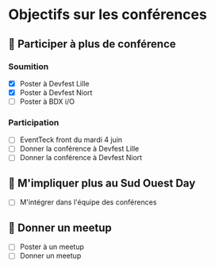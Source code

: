 # Objectifs sur les conférences

## 🔳 Participer à plus de conférence

### Soumition

- [x] Poster à Devfest Lille
- [x] Poster à Devfest Niort
- [ ] Poster à BDX i/O

### Participation

- [ ] EventTeck front du mardi 4 juin
- [ ] Donner la conférence à Devfest Lille
- [ ] Donner la conférence à Devfest Niort

## 🔳 M'impliquer plus au Sud Ouest Day

- [ ] M'intégrer dans l'équipe des conférences

## 🔳 Donner un meetup

- [ ] Poster à un meetup
- [ ] Donner un meetup
